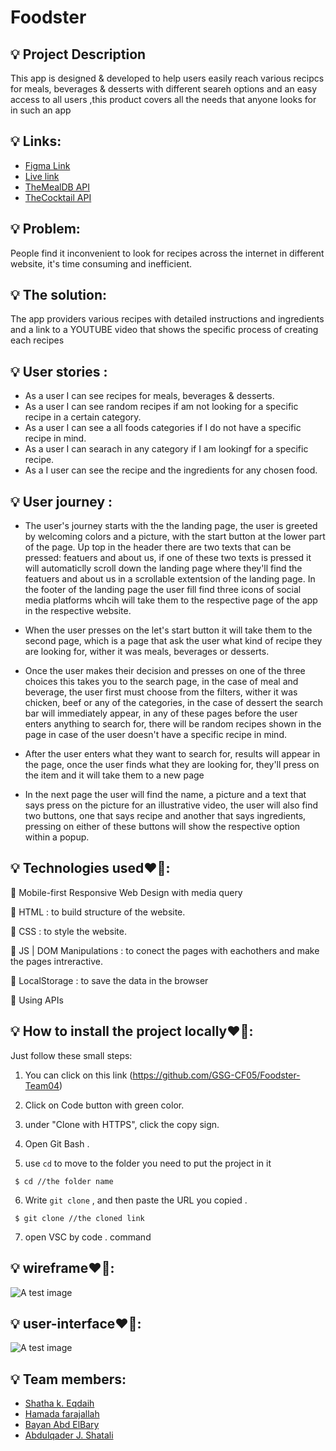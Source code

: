 # Foodster
## 💡 Project Description

This app is designed & developed to help users easily reach various recipcs for meals, beverages & desserts
with different seareh options and an easy access to all users ,this product covers all the needs that anyone looks for in such an app


## 💡 Links:
- [Figma Link](https://www.figma.com/file/53FAZqncUjxvUA69rfiWW1/FoodApp-Team4?node-id=0%3A1)
- [Live link](https://gsg-cf05.github.io/Foodster-Team04/)
- [TheMealDB API](https://themealdb.com/api.php)
- [TheCocktail API](https://www.thecocktaildb.com/api.php)


## 💡 Problem:

People find it inconvenient to look for recipes across the internet in different website, it's time consuming and inefficient.


## 💡 The solution:

The app providers various recipes with detailed instructions and ingredients and a link to a YOUTUBE video that shows the specific process of creating each recipes




## 💡 User stories :

- As a user I can see recipes for meals, beverages & desserts.
- As a user I can see random recipes if am not looking for a specific recipe in a certain category.
- As a user I can see a all foods categories if I do not have a specific recipe in mind.
- As a user I can searach in any category if I am lookingf for a specific recipe.
- As a I user can see the recipe and  the ingredients for any chosen food. 

## 💡 User journey : 

- The user's journey starts with the the landing page, the user is greeted by welcoming colors and a picture, with the start button at the lower part of the page. Up top in the header there are two texts that can be pressed: featuers and about us, if one of these two texts is pressed it will automaticlly scroll down the landing page where they'll find the featuers and about us in a scrollable extentsion of the landing page. In the footer of the landing page the user fill find three icons of social media platforms whcih will take them to the respective page of the app in the respective website.

- When the user presses on the let's start button it will take them to the second page, which is a page that ask the user what kind of recipe they are looking for, wither it was meals, beverages or desserts. 

- Once the user makes their decision and presses on one of the three choices this takes you to the search page, in the case of meal and beverage, the user first must choose from the filters, wither it was chicken, beef or any of the categories, in the case of dessert the search bar will immediately appear, in any of these pages before the user enters anything to search for, there will be random recipes shown in the page in case of the user doesn't have a specific recipe in mind.

- After the user enters what they want to search for, results will appear in the page, once the user finds what they are looking for, they'll press on the item and it will take them to a new page

- In the next page the user will find the name, a picture and a text that says press on the picture for an illustrative video, the user will also find two buttons, one that says recipe and another that says ingredients, pressing on either of these buttons will show the respective option within a popup.

## 💡 Technologies used❤️‍🔥:

📌 Mobile-first Responsive Web Design with media query

📌 HTML : to build structure of the website.

📌 CSS : to style the website.

📌 JS | DOM Manipulations : to conect the pages with eachothers and make the pages intreractive.

📌 LocalStorage : to save the data in the browser

📌 Using APIs


## 💡 How to install the project locally❤️‍🔥:

Just follow these small steps:

1. You can click on this link (https://github.com/GSG-CF05/Foodster-Team04)

2. Click on Code button with green color.

3. under "Clone with HTTPS", click the copy sign.

4. Open Git Bash .

5. use `cd` to move to the folder you need to put the project in it

```
 $ cd //the folder name
```
6. Write `git clone` , and then paste the URL you copied .
```
 $ git clone //the cloned link
```
7. open VSC by code . command 





## 💡 wireframe❤️‍🔥:
![A test image](https://user-images.githubusercontent.com/79063295/158953578-3f5a80ba-7267-49b1-9d32-26d288caf52a.jpg)

## 💡 user-interface❤️‍🔥:

![A test image](https://user-images.githubusercontent.com/79063295/158953589-80029bc6-d4a1-4622-9663-eb2a3e88f7a1.jpg)

## 💡 Team members:
- [Shatha k. Eqdaih](https://github.com/shathakh) 
- [Hamada farajallah](https://github.com/hamadafarj)
- [Bayan Abd ElBary](https://github.com/bayan2002)
- [Abdulqader J. Shatali](https://github.com/AjShatalii)
